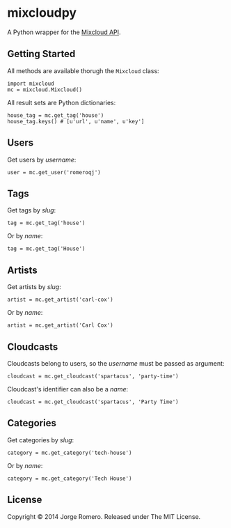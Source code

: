 mixcloudpy
==========

A Python wrapper for the [Mixcloud API](http://www.mixcloud.com/developers/).

## Getting Started

All methods are available thorugh the `Mixcloud` class:

```
import mixcloud
mc = mixcloud.Mixcloud()
```

All result sets are Python dictionaries:

```
house_tag = mc.get_tag('house')
house_tag.keys() # [u'url', u'name', u'key']
```

## Users

Get users by *username*:

```
user = mc.get_user('romeroqj')
```

## Tags

Get tags by *slug*:

```
tag = mc.get_tag('house')
```

Or by *name*:

```
tag = mc.get_tag('House')
```

## Artists

Get artists by *slug*:

```
artist = mc.get_artist('carl-cox')
```

Or by *name*:

```
artist = mc.get_artist('Carl Cox')
```

## Cloudcasts

Cloudcasts belong to users, so the *username* must be passed as argument:

```
cloudcast = mc.get_cloudcast('spartacus', 'party-time')
```

Cloudcast's identifier can also be a *name*:

```
cloudcast = mc.get_cloudcast('spartacus', 'Party Time')
```

## Categories

Get categories by *slug*:

```
category = mc.get_category('tech-house')
```

Or by *name*:

```
category = mc.get_category('Tech House')
```

## License

Copyright &copy; 2014 Jorge Romero. Released under The MIT License.

